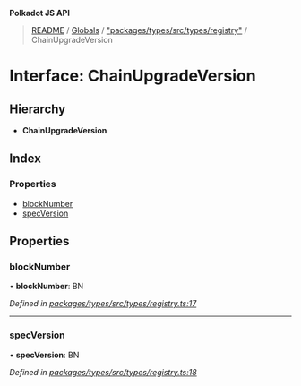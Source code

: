 **Polkadot JS API**

> [README](../README.md) / [Globals](../globals.md) / ["packages/types/src/types/registry"](../modules/_packages_types_src_types_registry_.md) / ChainUpgradeVersion

# Interface: ChainUpgradeVersion

## Hierarchy

* **ChainUpgradeVersion**

## Index

### Properties

* [blockNumber](_packages_types_src_types_registry_.chainupgradeversion.md#blocknumber)
* [specVersion](_packages_types_src_types_registry_.chainupgradeversion.md#specversion)

## Properties

### blockNumber

•  **blockNumber**: BN

*Defined in [packages/types/src/types/registry.ts:17](https://github.com/polkadot-js/api/blob/9d548f787/packages/types/src/types/registry.ts#L17)*

___

### specVersion

•  **specVersion**: BN

*Defined in [packages/types/src/types/registry.ts:18](https://github.com/polkadot-js/api/blob/9d548f787/packages/types/src/types/registry.ts#L18)*
